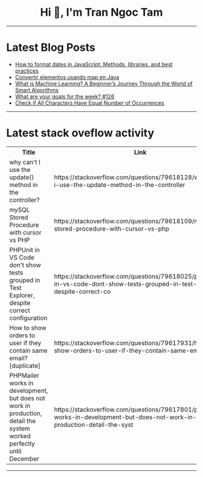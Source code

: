 <h1 align="center">Hi 👋, I'm Tran Ngoc Tam</h1>

---

# Latest Blog Posts 
<!-- BLOG-POST-LIST:START -->
- [How to format dates in JavaScript: Methods, libraries, and best practices](https://dev.to/logrocket/how-to-format-dates-in-javascript-methods-libraries-and-best-practices-4h56)
- [Convertir elementos usando map en Java](https://dev.to/asjordi/convertir-elementos-usando-map-en-java-f28)
- [What is Machine Learning? A Beginner’s Journey Through the World of Smart Algorithms](https://dev.to/codestory__/what-is-machine-learning-a-beginners-journey-through-the-world-of-smart-algorithms-18kb)
- [What are your goals for the week? #126](https://dev.to/jarvisscript/what-are-your-goals-for-the-week-126-2d7i)
- [Check if All Characters Have Equal Number of Occurrences](https://dev.to/thivyaamohan/check-if-all-characters-have-equal-number-of-occurrences-29eo)
<!-- BLOG-POST-LIST:END -->

---

# Latest stack oveflow activity
<table>
  <tr><th>Title</th><th>Link</th></tr>
  <!-- STACKOVERFLOW:START --><tr><td>why can&#39;t I use the update&lpar;&rpar; method in the controller?</td><td>https://stackoverflow.com/questions/79618128/why-cant-i-use-the-update-method-in-the-controller</td></tr><tr><td>mySQL Stored Procedure with cursor vs PHP</td><td>https://stackoverflow.com/questions/79618109/mysql-stored-procedure-with-cursor-vs-php</td></tr><tr><td>PHPUnit in VS Code don&#39;t show tests grouped in Test Explorer, despite correct configuration</td><td>https://stackoverflow.com/questions/79618025/phpunit-in-vs-code-dont-show-tests-grouped-in-test-explorer-despite-correct-co</td></tr><tr><td>How to show orders to user if they contain same email? [duplicate]</td><td>https://stackoverflow.com/questions/79617931/how-to-show-orders-to-user-if-they-contain-same-email</td></tr><tr><td>PHPMailer works in development, but does not work in production, detail the system worked perfectly until December</td><td>https://stackoverflow.com/questions/79617801/phpmailer-works-in-development-but-does-not-work-in-production-detail-the-syst</td></tr><!-- STACKOVERFLOW:END -->
</table>

---



